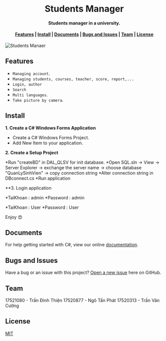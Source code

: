 ﻿<h1 align="center">
  <br>Students Manager<br>
</h1>

<h4 align="center">
  Students manager in a university.
</h4> 

<div align="center">
  <h4>
    <a href="#features">Features</a> |
    <a href="#install">Install</a> |
    <a href="#documents">Documents</a> |
    <a href="#bugs-and-issues">Bugs and Issues</a> |
    <a href="#team">Team</a> |
    <a href="#license">License</a>
  </h4>
</div>

![Students Manaer]((https://user-images.githubusercontent.com/43579640/126887012-f87a7c0d-7901-4cc6-a740-8f6431704afb.png)
)


## Features

* `Managing account`.
* `Managing students, courses, teacher, score, report,...`
* `Login, author`
* `Search`
* `Multi languages`.
* `Take picture by camera`.

## Install

**1. Create a C# Windows Forms Application**

* Create a C# Windows Forms Project.
* Add New Item to your application.

**2. Create a Setup Project**

*Run "createBD" in DAL_QLSV for init database.
*Open SQL.sln -> View -> Server Explorer -> exchange the server name -> choose database "QuanLySinhVien" -> copy connection string
*Alter connection string in DBconnect.cs 
*Run application

**3. Login application

*TaiKhoan : admin
*Password : admin

*TaiKhoan : User
*Password : User

Enjoy 😍

## Documents

For help getting started with C#, view our online [documentation](https://docs.microsoft.com/en-us/dotnet/csharp/).

## Bugs and Issues

Have a bug or an issue with this project? [Open a new issue](https://github.com/ThienUIT/QuanLySinhVien/issues) here on GitHub.

## Team

17521080 - Trần Đình Thiện
17520877 - Ngô Tấn Phát
17520313 - Trần Văn Cường

## License

[MIT](https://opensource.org/licenses/MIT)
